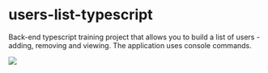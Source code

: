 # users-list-typescript

Back-end typescript training project that allows you to build a list of users - adding, removing and viewing. The application uses console commands.

<img src="https://lh3.googleusercontent.com/pw/AIL4fc_RA-D3urarkyh5MIxp8SLoup9poUJs4O9c77LXnif_vPD1MWND4hkdq1pOJSIFME1d5qzen-knalAavGe7bwUmPQUU0iy_QY45p_vjT7QO_2VsU2xjKeEP0OCh6MxdaQASdlP1cxUoONFFoO1zUsc=w397-h314-s-no?authuser=1)https://lh3.googleusercontent.com/pw/AIL4fc_RA-D3urarkyh5MIxp8SLoup9poUJs4O9c77LXnif_vPD1MWND4hkdq1pOJSIFME1d5qzen-knalAavGe7bwUmPQUU0iy_QY45p_vjT7QO_2VsU2xjKeEP0OCh6MxdaQASdlP1cxUoONFFoO1zUsc=w397-h314-s-no?authuser=1"/>
